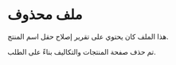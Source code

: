 # ملف محذوف

هذا الملف كان يحتوي على تقرير إصلاح حقل اسم المنتج.

تم حذف صفحة المنتجات والتكاليف بناءً على الطلب.
